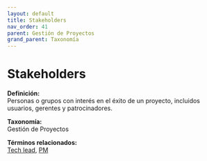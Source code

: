```yaml
---
layout: default
title: Stakeholders
nav_order: 41
parent: Gestión de Proyectos
grand_parent: Taxonomía
---
```


# Stakeholders

**Definición:**  
Personas o grupos con interés en el éxito de un proyecto, incluidos usuarios, gerentes y patrocinadores.

**Taxonomía:**  
Gestión de Proyectos

**Términos relacionados:**  
[Tech lead](https://maleniski.github.io/diccionario-angl-tec-mx/docs/taxonomia/tech-lead/tech-lead.html), [PM](https://maleniski.github.io/diccionario-angl-tec-mx/docs/taxonomia/pm/pm.html)
